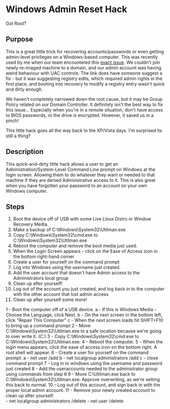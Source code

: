 # Windows Admin Reset Hack

Got Root?

## Purpose 

This is a great little trick for recovering accounts/passwords or even getting admin-level privileges on a Windows-based computer. This was recently used by me when our team encountered this [exact issue](https://answers.microsoft.com/en-us/windows/forum/all/no-way-to-input-admin-userpass/be15fb3b-49f9-48b8-8de8-631a8b789fbd).  We couldn't join newly re-imaged machine to a domain, and our admin account was having weird behaviour with UAC controls. The link does have someone suggest a fix - but it was suggesting registry edits, which required admin rights in the first place, and booting into recovery to modify a registry entry wasn't quick and dirty enough.

We haven't completely narrowed down the root cause, but it may be Group Policy related on our Domain Controller.  It definitely isn't the best way to fix this issue...  Especially when you're in a remote situation, don't have access to BIOS passwords, or the drive is encrypted.  However, it saved us in a pinch!  

This little hack goes all the way back to the XP/Vista days. I'm surprised its still a thing?

## Description

This quick-and-dirty little hack allows a user to get an Administration/System-Level Command Line prompt on Windows at the login screen.  Allowing them to do whatever they want or needed to that machine if they are denied Administrative access to it. This is also great when you have forgotten your password to an account on your own Windows computer.

## Steps

1. Boot the device off of USB with some Live Linux Distro or Window Recovery Media.
2. Make a backup of C:\Windows\System32\Utilman.exe
3. Copy C:\Windows\System32\cmd.exe to C:\Windows\System32\Utilman.exe
4. Reboot the computer and remove the boot media just used.
5. When the Login Screen appears - click on the Ease of Access icon in the bottom right-hand corner
6. Create a user for yourself on the command prompt
7. Log into Windows using the username just created.
8. Add the user account that doesn't have Admin access to the Administrators local group
9. Clean up after yourself! 
10. Log out of the account you just created, and log back in to the computer with the other account that lost admin access
11. Clean up after yourself some more!


1 - Boot the computer off of a USB device.
     a - If this is Windows Media - Choose the Language, click Next.
     b - On the next screen in the bottom left, click "Repair This Computer"
     c - When the next screen loads hit SHIFT+F10 to bring up a command prompt
2 - Move C:\Windows\System32\Utilman.exe to a safe location because we're going to over write it. (C:\)
3 - Copy C:\Windows\System32\cmd.exe to C:\Windows\System32\Utilman.exe.
4 - Reboot the computer. 
5 - When the login menu appears, click the ease of access icon on the bottom right.  A root shell will appear.
6 - Create a user for yourself on the command prompt:
    a - net user <username> <password> /add
    b - net localgroup administrators <username> /add
    c - close command prompt
7 - Log in to windows using the username and password just created
8 - Add the useraccounts needed to the administrator group using commands from step 6
9 - Move C:\Utilman.exe back to C:\Windows\System32\Utilman.exe. Approve overwriting, as we're setting this back to normal.
10 - Log out of this account, and sign back in with the proper local admin account.
11 - Remove your newly created account to clean up after yourself:  
      - net localgroup administrators <username> /delete
      - net user <username> /delete
